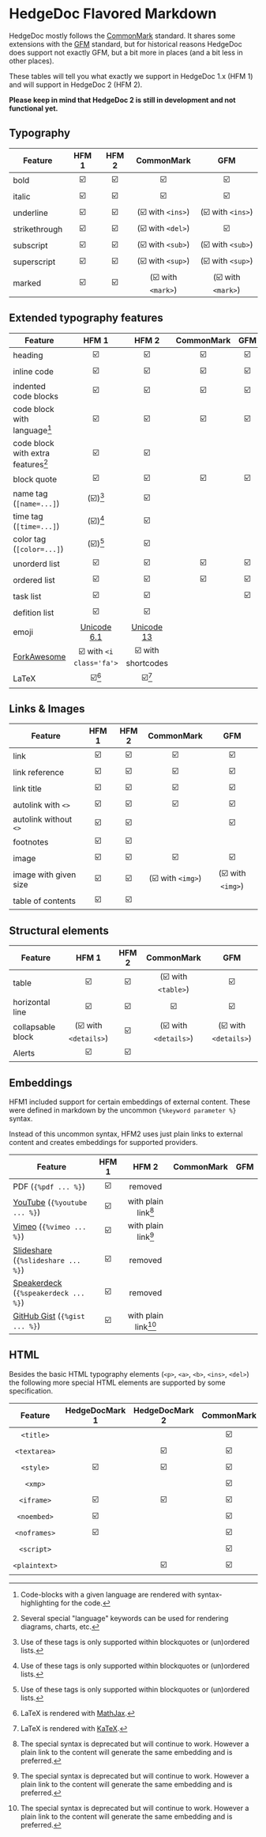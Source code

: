 # HedgeDoc Flavored Markdown

HedgeDoc mostly follows the [CommonMark][commonmark] standard. It shares some extensions with the [GFM][gfm] standard, but for historical reasons HedgeDoc does support not exactly GFM, but a bit more in places (and a bit less in other places).

These tables will tell you what exactly we support in HedgeDoc 1.x (HFM 1) and will support in HedgeDoc 2 (HFM 2).

**Please keep in mind that HedgeDoc 2 is still in development and not functional yet.**


## Typography


| Feature       | HFM 1 | HFM 2 | CommonMark          | GFM               |
|---------------|:-----:|:-----:|:-------------------:|:-----------------:|
| bold          | ☑️     | ☑️     | ☑️                   | ☑️                 |
| italic        | ☑️     | ☑️     | ☑️                   | ☑️                 |
| underline     | ☑️     | ☑️     | (☑️ with `<ins>`)    | (☑️ with `<ins>`)  |
| strikethrough | ☑️     | ☑️     | (☑️ with `<del>`)    | ☑️                 |
| subscript     | ☑️     | ☑️     | (☑️ with `<sub>`)    | (☑️ with `<sub>`)  |
| superscript   | ☑️     | ☑️     | (☑️ with `<sup>`)    | (☑️ with `<sup>`)  |
| marked        | ☑️     | ☑️     | (☑️ with `<mark>`)   | (☑️ with `<mark>`) |

## Extended typography features

| Feature                        | HFM 1 | HFM 2 | CommonMark | GFM |
|--------------------------------|:-----:|:-----:|:----------:|:---:|
| heading                        | ☑️     | ☑️     | ☑️          | ☑️   |
| inline code                    | ☑️     | ☑️     | ☑️          | ☑️   |
| indented code blocks           | ☑️     | ☑️     | ☑️          | ☑️   |
| code block with language[^highlight]       | ☑️     | ☑️     | ☑️          | ☑️   |
| code block with extra features[^extra-code] | ☑️     | ☑️     |            |     |
| block quote                    | ☑️     | ☑️     | ☑️          | ☑️   |
| name tag (`[name=...]`)        | (☑️)[^in-bq-list]     | ☑️     |            |     |
| time tag (`[time=...]`)        | (☑️)[^in-bq-list]     | ☑️     |            |     |
| color tag (`[color=...]`)      | (☑️)[^in-bq-list]     | ☑️     |            |     |
| unorderd list                  | ☑️     | ☑️     | ☑️          | ☑️   |
| ordered list                   | ☑️     | ☑️     | ☑️          | ☑️   |
| task list                      | ☑️     | ☑️     |            | ☑️   |
| defition list                  | ☑️     | ☑️     |            |     |
| emoji             | [Unicode 6.1][unicode-6] | [Unicode 13][unicode-13] |                      |                      |
| [ForkAwesome][fa] | ☑️ with `<i class='fa'>`  | ☑️ with shortcodes        |                      |                      |
| LaTeX             | ☑️[^mj]                   | ☑️[^kt]                   |                      |                      |

[^highlight]: Code-blocks with a given language are rendered with syntax-highlighting for the code.
[^extra-code]: Several special "language" keywords can be used for rendering diagrams, charts, etc.
[^in-bq-list]: Use of these tags is only supported within blockquotes or (un)ordered lists.
[^mj]: LaTeX is rendered with [MathJax][mathjax].
[^kt]: LaTeX is rendered with [KaTeX][katex].

## Links & Images

| Feature               | HFM 1 | HFM 2 | CommonMark       | GFM              |
|-----------------------|:-----:|:-----:|:----------------:|:----------------:|
| link                  | ☑️     | ☑️     | ☑️                | ☑️                |
| link reference        | ☑️     | ☑️     | ☑️                | ☑️                |
| link title            | ☑️     | ☑️     | ☑️                | ☑️                |
| autolink with `<>`    | ☑️     | ☑️     | ☑️                | ☑️                |
| autolink without `<>` | ☑️     | ☑️     |                  | ☑️                |
| footnotes             | ☑️     | ☑️     |                  |                  |
| image                 | ☑️     | ☑️     | ☑️                | ☑️                |
| image with given size | ☑️     | ☑️     | (☑️ with `<img>`) | (☑️ with `<img>`) |
| table of contents     | ☑️     | ☑️     |                  |                  |


## Structural elements

| Feature           | HFM 1                    | HFM 2                    | CommonMark           | GFM                  |
|-------------------|:------------------------:|:------------------------:|:--------------------:|:--------------------:|
| table             | ☑️                        | ☑️                        | (☑️ with `<table>`)   | ☑️                    |
| horizontal line   | ☑️                        | ☑️                        | ☑️                    | ☑️                    |
| collapsable block | (☑️ with `<details>`)     | ☑️                        | (☑️ with `<details>`) | (☑️ with `<details>`) |
| Alerts            | ☑️                        | ☑️                        |                      |                      |

## Embeddings
HFM1 included support for certain embeddings of external content. These were defined in markdown by the uncommon `{%keyword parameter %}` syntax.

Instead of this uncommon syntax, HFM2 uses just plain links to external content and creates embeddings for supported providers.

| Feature                  | HFM 1 | HFM 2              | CommonMark | GFM |
|--------------------------|:-----:|:------------------:|:----------:|:---:|
| PDF (`{%pdf ... %}`)     | ☑️     | removed            |            |     |
| [YouTube][youtube] (`{%youtube ... %}`)       | ☑️     | with plain link[^embed] |            |     |
| [Vimeo][vimeo] (`{%vimeo ... %}`)          | ☑️     | with plain link[^embed] |            |     |
| [Slideshare][slideshare] (`{%slideshare ... %}`) | ☑️     | removed            |            |     |
| [Speakerdeck][speakerdeck] (`{%speakerdeck ... %}`) | ☑️     | removed            |            |     |
| [GitHub Gist][gist] (`{%gist ... %}`)             | ☑️     | with plain link[^embed] |            |     |

[^embed]: The special syntax is deprecated but will continue to work. However a plain link to the content will generate the same embedding and is preferred.

## HTML
Besides the basic HTML typography elements (`<p>`, `<a>`, `<b>`, `<ins>`, `<del>`) the following more special HTML elements are supported by some specification.

|    Feature    | HedgeDocMark 1 | HedgeDocMark 2 | CommonMark | GFM |
|:-------------:|:--------------:|:--------------:|:----------:|:---:|
|   `<title>`   |                |                | ☑️          |     |
|  `<textarea>` |                | ☑️              | ☑️          |     |
|   `<style>`   | ☑️              | ☑️              | ☑️          |     |
|    `<xmp>`    |                |                | ☑️          |     |
|   `<iframe>`  | ☑️              | ☑️              | ☑️          |     |
|  `<noembed>`  | ☑️              |                | ☑️          |     |
|  `<noframes>` | ☑️              |                | ☑️          |     |
|   `<script>`  |                |                | ☑️          |     |
| `<plaintext>` |                | ☑️              | ☑️          |     |

[fa]: https://forkaweso.me/
[youtube]: https://www.youtube.com/
[vimeo]: https://vimeo.com/
[slideshare]: https://www.slideshare.net/
[speakerdeck]: https://speakerdeck.com/
[gist]: https://gist.github.com/
[mathjax]: https://www.mathjax.org/
[katex]: https://katex.org/
[gfm]: https://github.github.com/gfm/
[commonmark]: https://spec.commonmark.org/
[unicode-6]: https://unicode.org/versions/Unicode6.1.0/
[unicode-13]: https://unicode.org/versions/Unicode13.0.0/
